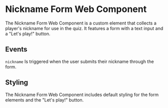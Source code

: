 # Nickname Form Web Component

The Nickname Form Web Component is a custom element that collects a player's nickname for use in the quiz. It features a form with a text input and a "Let's play!" button.

## Events

`nickname`
Is triggered when the user submits their nickname through the form.

## Styling

The Nickname Form Web Component includes default styling for the form elements and the "Let's play!" button.

